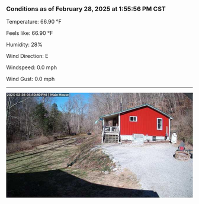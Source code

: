 ### Conditions as of February 28, 2025 at 1:55:56 PM CST 

Temperature: 66.90 &deg;F

Feels like: 66.90 &deg;F

Humidity: 28%

Wind Direction: E

Windspeed: 0.0 mph

Wind Gust: 0.0 mph

---

<img src="./images/latest.jpeg"/>


